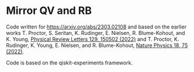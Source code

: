 # Mirror QV and RB

Code written for https://arxiv.org/abs/2303.02108 and based on the earlier works T. Proctor, S. Seritan, K. Rudinger, E. Nielsen, R. Blume-Kohout, and K. Young,
[Physical Review Letters 129, 150502 (2022)](https://doi.org/10.48550/arXiv.2112.09853) and T. Proctor, K. Rudinger, K. Young, E. Nielsen, and R. Blume-Kohout, [Nature Physics 18, 75 (2022)](https://doi.org/10.48550/arXiv.2008.11294).

Code is based on the qiskit-experiments framework.
